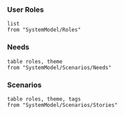 ### User Roles
```dataview
list 
from "SystemModel/Roles"
```

### Needs

```dataview
table roles, theme
from "SystemModel/Scenarios/Needs"
```

### Scenarios

```dataview
table roles, theme, tags
from "SystemModel/Scenarios/Stories"
```

